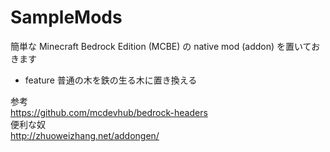 # SampleMods

簡単な Minecraft Bedrock Edition (MCBE) の native mod (addon) を置いておきます  
* feature 普通の木を鉄の生る木に置き換える  
  
参考  
<https://github.com/mcdevhub/bedrock-headers>  
便利な奴  
<http://zhuoweizhang.net/addongen/>